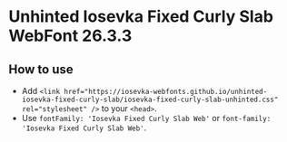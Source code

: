 # Unhinted Iosevka Fixed Curly Slab WebFont 26.3.3

## How to use

- Add `<link href="https://iosevka-webfonts.github.io/unhinted-iosevka-fixed-curly-slab/iosevka-fixed-curly-slab-unhinted.css" rel="stylesheet" />` to your `<head>`.
- Use `fontFamily: 'Iosevka Fixed Curly Slab Web'` or `font-family: 'Iosevka Fixed Curly Slab Web'`.
